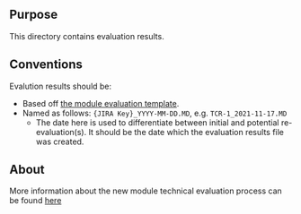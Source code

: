 ## Purpose
This directory contains evaluation results.

## Conventions
Evalution results should be:
 * Based off [the module evaluation template](https://github.com/folio-org/tech-council/blob/master/MODULE_EVALUATION_TEMPLATE).
 * Named as follows: `{JIRA Key}_YYYY-MM-DD.MD`, e.g. `TCR-1_2021-11-17.MD`
   - The date here is used to differentiate between initial and potential re-evaluation(s).  It should be the date which the evaluation results file was created.  

## About
More information about the new module technical evaluation process can be found [here](https://github.com/folio-org/tech-council/blob/master/NEW_MODULE_TECH_EVAL.MD)
